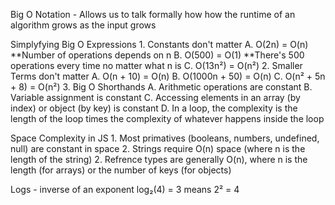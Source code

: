Big O Notation
    - Allows us to talk formally how how the runtime of an 
    algorithm grows as the input grows

Simplyfying Big O Expressions
    1. Constants don't matter
        A. O(2n) = O(n) **Number of operations depends on n 
        B. O(500) = O(1) **There's 500 operations every time no matter what n is
        C. O(13n²) = O(n²)
    2. Smaller Terms don't matter
        A. O(n + 10) = O(n)
        B. O(1000n + 50) = O(n)
        C. O(n² + 5n + 8) = O(n²)
    3. Big O Shorthands
        A. Arithmetic operations are constant
        B. Variable assignment is constant
        C. Accessing elements in an array (by index) or object (by key) is constant
        D. In a loop, the complexity is the length of the loop times the complexity of whatever happens inside the loop

Space Complexity in JS
    1. Most primatives (booleans, numbers, undefined, null) are constant in space
    2. Strings require O(n) space (where n is the length of the string)
    2. Refrence types are generally O(n), where n is the length (for arrays) or the number of keys (for objects)

Logs - inverse of an exponent
    log₂(4) = 3 means 2² = 4